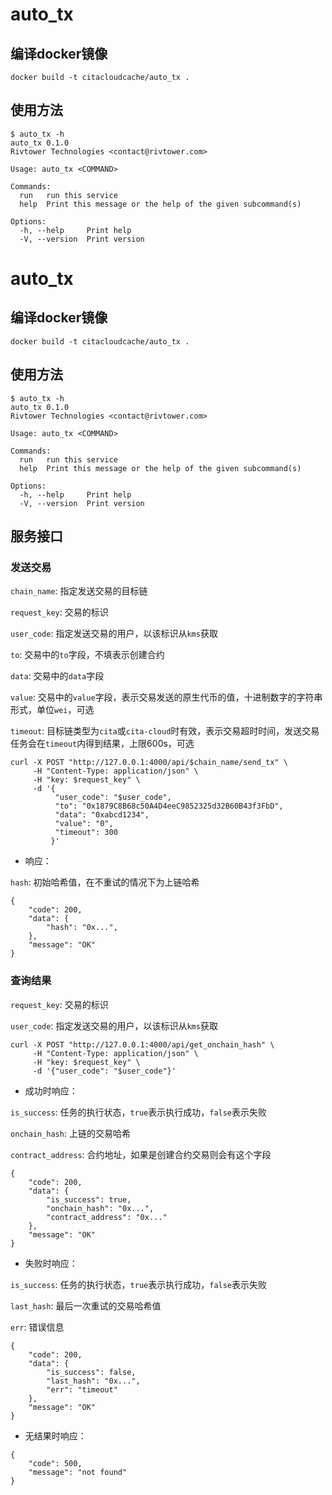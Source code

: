 # auto_tx

## 编译docker镜像
```
docker build -t citacloudcache/auto_tx .
```
## 使用方法

```
$ auto_tx -h
auto_tx 0.1.0
Rivtower Technologies <contact@rivtower.com>

Usage: auto_tx <COMMAND>

Commands:
  run   run this service
  help  Print this message or the help of the given subcommand(s)

Options:
  -h, --help     Print help
  -V, --version  Print version
```
# auto_tx

## 编译docker镜像
```
docker build -t citacloudcache/auto_tx .
```
## 使用方法

```
$ auto_tx -h
auto_tx 0.1.0
Rivtower Technologies <contact@rivtower.com>

Usage: auto_tx <COMMAND>

Commands:
  run   run this service
  help  Print this message or the help of the given subcommand(s)

Options:
  -h, --help     Print help
  -V, --version  Print version
```

## 服务接口

### 发送交易

`chain_name`: 指定发送交易的目标链

`request_key`: 交易的标识

`user_code`: 指定发送交易的用户，以该标识从`kms`获取

`to`: 交易中的`to`字段，不填表示创建合约

`data`: 交易中的`data`字段

`value`: 交易中的`value`字段，表示交易发送的原生代币的值，十进制数字的字符串形式，单位`wei`，可选

`timeout`: 目标链类型为`cita`或`cita-cloud`时有效，表示交易超时时间，发送交易任务会在`timeout`内得到结果，上限600s，可选

```
curl -X POST "http://127.0.0.1:4000/api/$chain_name/send_tx" \
     -H "Content-Type: application/json" \
     -H "key: $request_key" \
     -d '{
          "user_code": "$user_code",
          "to": "0x1879C8B68c50A4D4eeC9852325d32B60B43f3FbD",
          "data": "0xabcd1234",
          "value": "0",
          "timeout": 300
         }'
```

* 响应：

`hash`: 初始哈希值，在不重试的情况下为上链哈希


```
{
    "code": 200,
    "data": {
        "hash": "0x...",
    },
    "message": "OK"
}
```

### 查询结果

`request_key`: 交易的标识

`user_code`: 指定发送交易的用户，以该标识从`kms`获取

```
curl -X POST "http://127.0.0.1:4000/api/get_onchain_hash" \
     -H "Content-Type: application/json" \
     -H "key: $request_key" \
     -d '{"user_code": "$user_code"}'
```

* 成功时响应：

`is_success`: 任务的执行状态，`true`表示执行成功，`false`表示失败

`onchain_hash`: 上链的交易哈希

`contract_address`: 合约地址，如果是创建合约交易则会有这个字段


```
{
    "code": 200,
    "data": {
        "is_success": true,
        "onchain_hash": "0x...",
        "contract_address": "0x..."
    },
    "message": "OK"
}
```

* 失败时响应：

`is_success`: 任务的执行状态，`true`表示执行成功，`false`表示失败

`last_hash`: 最后一次重试的交易哈希值

`err`: 错误信息


```
{
    "code": 200,
    "data": {
        "is_success": false,
        "last_hash": "0x...",
        "err": "timeout"
    },
    "message": "OK"
}
```

* 无结果时响应：


```
{
    "code": 500,
    "message": "not found"
}
```
